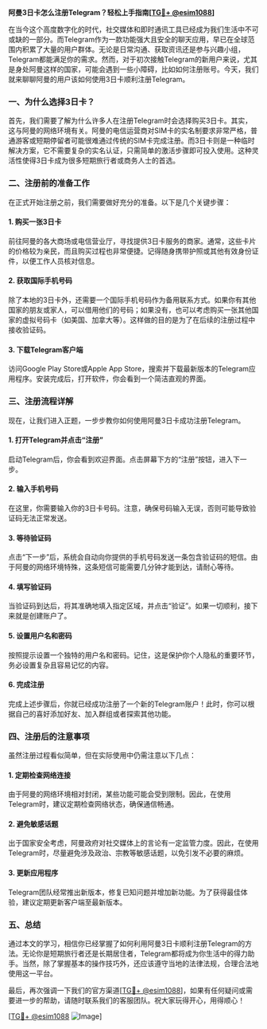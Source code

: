 **阿曼3日卡怎么注册Telegram？轻松上手指南[[TG💪+ @esim1088](https://t.me/s/esim1088)]**

在当今这个高度数字化的时代，社交媒体和即时通讯工具已经成为我们生活中不可或缺的一部分。而Telegram作为一款功能强大且安全的聊天应用，早已在全球范围内积累了大量的用户群体。无论是日常沟通、获取资讯还是参与兴趣小组，Telegram都能满足你的需求。然而，对于初次接触Telegram的新用户来说，尤其是身处阿曼这样的国家，可能会遇到一些小障碍，比如如何注册账号。今天，我们就来聊聊阿曼的用户该如何使用3日卡顺利注册Telegram。

### 一、为什么选择3日卡？

首先，我们需要了解为什么许多人在注册Telegram时会选择购买3日卡。其实，这与阿曼的网络环境有关。阿曼的电信运营商对SIM卡的实名制要求非常严格，普通游客或短期停留者可能很难通过传统的SIM卡完成注册。而3日卡则是一种临时解决方案，它不需要复杂的实名认证，只需简单的激活步骤即可投入使用。这种灵活性使得3日卡成为很多短期旅行者或商务人士的首选。

### 二、注册前的准备工作

在正式开始注册之前，我们需要做好充分的准备。以下是几个关键步骤：

#### 1. 购买一张3日卡
前往阿曼的各大商场或电信营业厅，寻找提供3日卡服务的商家。通常，这些卡片的价格较为亲民，而且购买过程也非常便捷。记得随身携带护照或其他有效身份证件，以便工作人员核对信息。

#### 2. 获取国际手机号码
除了本地的3日卡外，还需要一个国际手机号码作为备用联系方式。如果你有其他国家的朋友或家人，可以借用他们的号码；如果没有，也可以考虑购买一张其他国家的虚拟号码卡（如美国、加拿大等）。这样做的目的是为了在后续的注册过程中接收验证码。

#### 3. 下载Telegram客户端
访问Google Play Store或Apple App Store，搜索并下载最新版本的Telegram应用程序。安装完成后，打开软件，你会看到一个简洁直观的界面。

### 三、注册流程详解

现在，让我们进入正题，一步步教你如何使用阿曼3日卡成功注册Telegram。

#### 1. 打开Telegram并点击“注册”
启动Telegram后，你会看到欢迎界面。点击屏幕下方的“注册”按钮，进入下一步。

#### 2. 输入手机号码
在这里，你需要输入你的3日卡号码。注意，确保号码输入无误，否则可能导致验证码无法正常发送。

#### 3. 等待验证码
点击“下一步”后，系统会自动向你提供的手机号码发送一条包含验证码的短信。由于阿曼的网络环境特殊，这条短信可能需要几分钟才能到达，请耐心等待。

#### 4. 填写验证码
当验证码到达后，将其准确地填入指定区域，并点击“验证”。如果一切顺利，接下来就是创建账户了。

#### 5. 设置用户名和密码
按照提示设置一个独特的用户名和密码。记住，这是保护你个人隐私的重要环节，务必设置复杂且容易记忆的内容。

#### 6. 完成注册
完成上述步骤后，你就已经成功注册了一个新的Telegram账户！此时，你可以根据自己的喜好添加好友、加入群组或者探索其他功能。

### 四、注册后的注意事项

虽然注册过程看似简单，但在实际使用中仍需注意以下几点：

#### 1. 定期检查网络连接
由于阿曼的网络环境相对封闭，某些功能可能会受到限制。因此，在使用Telegram时，建议定期检查网络状态，确保通信畅通。

#### 2. 避免敏感话题
出于国家安全考虑，阿曼政府对社交媒体上的言论有一定监管力度。因此，在使用Telegram时，尽量避免涉及政治、宗教等敏感话题，以免引发不必要的麻烦。

#### 3. 更新应用程序
Telegram团队经常推出新版本，修复已知问题并增加新功能。为了获得最佳体验，建议定期更新客户端至最新版本。

### 五、总结

通过本文的学习，相信你已经掌握了如何利用阿曼3日卡顺利注册Telegram的方法。无论你是短期旅行者还是长期居住者，Telegram都将成为你生活中的得力助手。当然，除了掌握基本的操作技巧外，还应该遵守当地的法律法规，合理合法地使用这一平台。

最后，再次强调一下我们的官方渠道[[TG💪+ @esim1088](https://t.me/s/esim1088)]，如果有任何疑问或需要进一步的帮助，请随时联系我们的客服团队。祝大家玩得开心，用得顺心！

[[TG💪+ @esim1088](https://t.me/s/esim1088) ![Image](https://i.postimg.cc/4NQfJmqS/Snipaste-2025-05-13-00-14-12.png)]